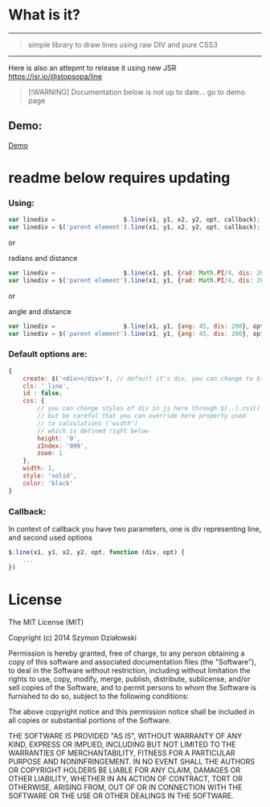 


# What is it?

***

> simple library to draw lines using raw DIV and pure CSS3

***


Here is also an attepmt to release it using new JSR
https://jsr.io/@stopsopa/line

>
> [!WARNING]
> Documentation below is not up to date... go to demo page
>


## Demo:

[Demo](https://stopsopa.github.io/line/)


# readme below requires updating
### Using:

```js
var linediv =                   $.line(x1, y1, x2, y2, opt, callback);
var linediv = $('parent element').line(x1, y1, x2, y2, opt, callback);
```

or

radians and distance
```js
var linediv =                   $.line(x1, y1, {rad: Math.PI/4, dis: 200}, opt, callback);
var linediv = $('parent element').line(x1, y1, {rad: Math.PI/4, dis: 200}, opt, callback);
```
or


angle and distance
```js
var linediv =                   $.line(x1, y1, {ang: 45, dis: 200}, opt, callback);
var linediv = $('parent element').line(x1, y1, {ang: 45, dis: 200}, opt, callback);
```


### Default options are:


```js
{
    create: $('<div></div>'), // default it's div, you can change to $('<span></span>')
    cls: '_line', 
    id : false,
    css: {  
        // you can change styles of div in js here through $(..).css()
        // but be careful that you can override here property used
        // to calculations ('width') 
        // which is defined right below        
        height: '0',
        zIndex: '999',
        zoom: 1
    },
    width: 1,
    style: 'solid',
    color: 'black'
}
```

### Callback:

In context of callback you have two parameters, one is div representing line, and second used options

```js
$.line(x1, y1, x2, y2, opt, function (div, opt) {
    ...
})
```



# License

The MIT License (MIT)

Copyright (c) 2014 Szymon Działowski

Permission is hereby granted, free of charge, to any person obtaining a copy
of this software and associated documentation files (the "Software"), to deal
in the Software without restriction, including without limitation the rights
to use, copy, modify, merge, publish, distribute, sublicense, and/or sell
copies of the Software, and to permit persons to whom the Software is
furnished to do so, subject to the following conditions:

The above copyright notice and this permission notice shall be included in
all copies or substantial portions of the Software.

THE SOFTWARE IS PROVIDED "AS IS", WITHOUT WARRANTY OF ANY KIND, EXPRESS OR
IMPLIED, INCLUDING BUT NOT LIMITED TO THE WARRANTIES OF MERCHANTABILITY,
FITNESS FOR A PARTICULAR PURPOSE AND NONINFRINGEMENT. IN NO EVENT SHALL THE
AUTHORS OR COPYRIGHT HOLDERS BE LIABLE FOR ANY CLAIM, DAMAGES OR OTHER
LIABILITY, WHETHER IN AN ACTION OF CONTRACT, TORT OR OTHERWISE, ARISING FROM,
OUT OF OR IN CONNECTION WITH THE SOFTWARE OR THE USE OR OTHER DEALINGS IN
THE SOFTWARE.



